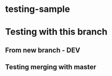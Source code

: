 # testing-sample
# Testing with this branch 
## From new branch - DEV


## Testing merging with master 
